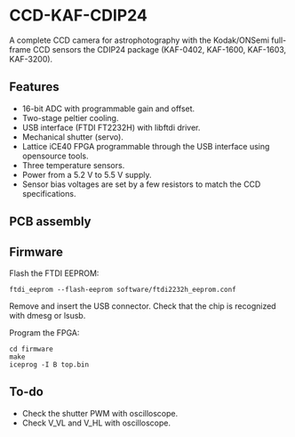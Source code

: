 CCD-KAF-CDIP24
==============

A complete CCD camera for astrophotography with the Kodak/ONSemi full-frame CCD sensors the CDIP24 package (KAF-0402, KAF-1600, KAF-1603, KAF-3200).

Features
--------

 - 16-bit ADC with programmable gain and offset.
 - Two-stage peltier cooling.
 - USB interface (FTDI FT2232H) with libftdi driver.
 - Mechanical shutter (servo).
 - Lattice iCE40 FPGA programmable through the USB interface using opensource tools.
 - Three temperature sensors.
 - Power from a 5.2 V to 5.5 V supply.
 - Sensor bias voltages are set by a few resistors to match the CCD specifications.




PCB assembly
-----------

Firmware
--------

Flash the FTDI EEPROM:

    ftdi_eeprom --flash-eeprom software/ftdi2232h_eeprom.conf

Remove and insert the USB connector. Check that the chip is recognized with dmesg or lsusb.

Program the FPGA:

    cd firmware
    make
    iceprog -I B top.bin


To-do
-----

 - Check the shutter PWM with oscilloscope.
 - Check V_VL and V_HL with oscilloscope.
 